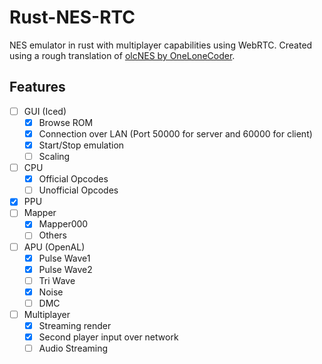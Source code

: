 # Rust-NES-RTC

NES emulator in rust with multiplayer capabilities using WebRTC. Created using a rough translation of [olcNES by OneLoneCoder](https://github.com/OneLoneCoder/olcNES).

## Features
- [ ] GUI (Iced)
    - [X] Browse ROM
    - [X] Connection over LAN (Port 50000 for server and 60000 for client)
    - [X] Start/Stop emulation
    - [ ] Scaling
- [ ] CPU
    - [x] Official Opcodes
    - [ ] Unofficial Opcodes
- [x] PPU
- [ ] Mapper
    - [X] Mapper000
    - [ ] Others
- [ ] APU (OpenAL)
    - [x] Pulse Wave1
    - [x] Pulse Wave2
    - [ ] Tri Wave
    - [x] Noise
    - [ ] DMC
- [ ] Multiplayer
    - [x] Streaming render
    - [x] Second player input over network
    - [ ] Audio Streaming